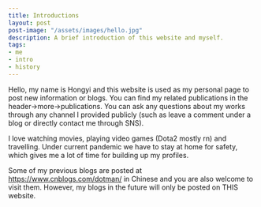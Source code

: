 ```yaml
---
title: Introductions
layout: post
post-image: "/assets/images/hello.jpg"
description: A brief introduction of this website and myself.
tags:
- me
- intro
- history
---
```


Hello, my name is Hongyi and this website is used as my personal page to post new information or blogs. You can find my related publications in the header->more->publications. You can ask any questions about my works through any channel I provided publicly (such as leave a comment under a blog or directly contact me through SNS).

I love watching movies, playing video games (Dota2 mostly rn) and travelling. Under current pandemic we have to stay at home for safety, which gives me a lot of time for building up my profiles. 

Some of my previous blogs are posted at https://www.cnblogs.com/dotman/ in Chinese and you are also welcome to visit them. However, my blogs in the future will only be posted on THIS website.


